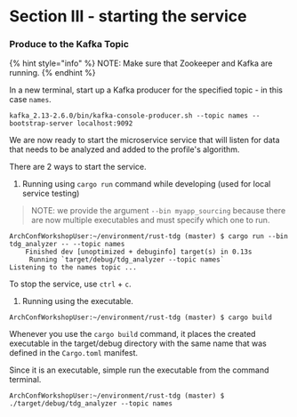 # Section III - starting the service

### Produce to the Kafka Topic

{% hint style="info" %}
NOTE: Make sure that Zookeeper and Kafka are running.
{% endhint %}

In a new terminal, start up a Kafka producer for the specified topic - in this case `names`.

```text
kafka_2.13-2.6.0/bin/kafka-console-producer.sh --topic names --bootstrap-server localhost:9092
```

We are now ready to start the microservice service that will listen for data that needs to be analyzed and added to the profile's algorithm.

There are 2 ways to start the service.

1. Running using `cargo run` command while developing \(used for local service testing\)

> NOTE: we provide the argument `--bin myapp_sourcing` because there are now multiple executables and must specify which one to run.

```text
ArchConfWorkshopUser:~/environment/rust-tdg (master) $ cargo run --bin tdg_analyzer -- --topic names
    Finished dev [unoptimized + debuginfo] target(s) in 0.13s
     Running `target/debug/tdg_analyzer --topic names`
Listening to the names topic ...
```

To stop the service, use `ctrl` + `c`.

1. Running using the executable.

```text
ArchConfWorkshopUser:~/environment/rust-tdg (master) $ cargo build
```

Whenever you use the `cargo build` command, it places the created executable in the target/debug directory with the same name that was defined in the `Cargo.toml` manifest.

Since it is an executable, simple run the executable from the command terminal.

```text
ArchConfWorkshopUser:~/environment/rust-tdg (master) $ ./target/debug/tdg_analyzer --topic names
```

